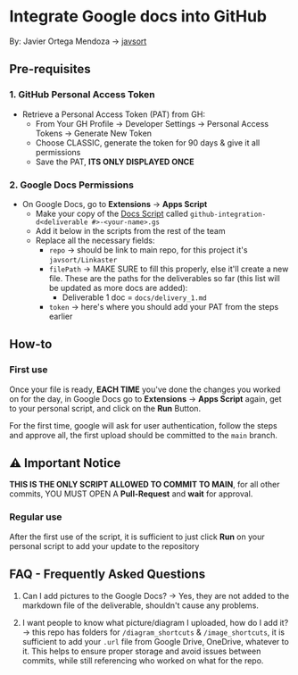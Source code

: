 # Integrate Google docs into GitHub
By: Javier Ortega Mendoza -> [javsort](https://github.com/javsort)

## Pre-requisites

### 1. GitHub Personal Access Token
- Retrieve a Personal Access Token (PAT) from GH:
    - From Your GH Profile -> Developer Settings -> Personal Access Tokens -> Generate New Token
    - Choose CLASSIC, generate the token for 90 days & give it all permissions
    - Save the PAT, **ITS ONLY DISPLAYED ONCE**

### 2. Google Docs Permissions
- On Google Docs, go to **Extensions** -> **Apps Script**
    - Make your copy of the [Docs Script](./docs_script) called `github-integration-d<deliverable #>-<your-name>.gs`
    - Add it below in the scripts from the rest of the team
    - Replace all the necessary fields:
        - `repo` -> should be link to main repo, for this project it's `javsort/Linkaster`
        - `filePath` -> MAKE SURE to fill this properly, else it'll create a new file. These are the paths for the deliverables so far (this list will be updated as more docs are added):
            - Deliverable 1 doc = `docs/delivery_1.md`
        - `token` -> here's where you should add your PAT from the steps earlier

## How-to

### First use
Once your file is ready, **EACH TIME** you've done the changes you worked on for the day, in Google Docs go to **Extensions** -> **Apps Script** again, get to your personal script, and click on the **Run** Button.

For the first time, google will ask for user authentication, follow the steps and approve all, the first upload should be committed to the `main` branch.

## :warning: Important Notice
**THIS IS THE ONLY SCRIPT ALLOWED TO COMMIT TO MAIN**, for all other commits, YOU MUST OPEN A **Pull-Request** and **wait** for approval.

### Regular use
After the first use of the script, it is sufficient to just click **Run** on your personal script to add your update to the repository


## FAQ - Frequently Asked Questions
1. Can I add pictures to the Google Docs? -> Yes, they are not added to the markdown file of the deliverable, shouldn't cause any problems. 

2. I want people to know what picture/diagram I uploaded, how do I add it? -> this repo has folders for `/diagram_shortcuts` & `/image_shortcuts`, it is sufficient to add your `.url` file from Google Drive, OneDrive, whatever to it. This helps to ensure proper storage and avoid issues between commits, while still referencing who worked on what for the repo.
